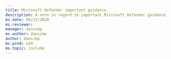 ```yaml
---
title: Microsoft Defender important guidance
description: A note in regard to important Microsoft Defender guidance.
ms.date: 09/21/2020
ms.reviewer: 
manager: dansimp
ms.author: dansimp
author: dansimp
ms.prod: w10
ms.topic: include
---
```

